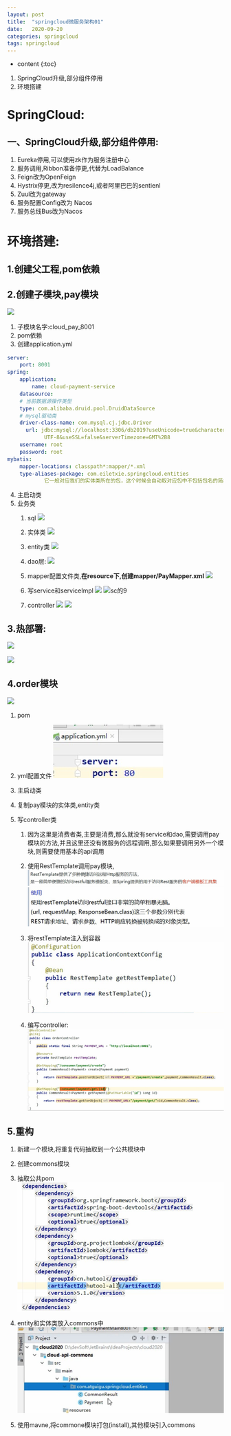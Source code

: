 ```yaml
---
layout: post
title:  "springcloud微服务架构01"
date:   2020-09-20
categories: springcloud
tags: springcloud
---
```


* content
{:toc}

1. SpringCloud升级,部分组件停用
2. 环境搭建




# SpringCloud:

## 一、SpringCloud升级,部分组件停用:

1. Eureka停用,可以使用zk作为服务注册中心
2. 服务调用,Ribbon准备停更,代替为LoadBalance
3. Feign改为OpenFeign
4. Hystrix停更,改为resilence4j,或者阿里巴巴的sentienl
5. Zuul改为gateway
6. 服务配置Config改为  Nacos
7. 服务总线Bus改为Nacos

# 环境搭建:

## 1.创建父工程,pom依赖

## 2.创建子模块,pay模块
![](/assets/springcloud/sc的3.jpg)
1. 子模块名字:cloud_pay_8001
2. pom依赖
3. 创建application.yml

```yml
server:
    port: 8001   
spring:
    application:
        name: cloud-payment-service
    datasource:
    # 当前数据源操作类型
    type: com.alibaba.druid.pool.DruidDataSource
    # mysql驱动类
    driver-class-name: com.mysql.cj.jdbc.Driver
      url: jdbc:mysql://localhost:3306/db2019?useUnicode=true&characterEncoding=
            UTF-8&useSSL=false&serverTimezone=GMT%2B8                               
    username: root
    password: root
mybatis:            
    mapper-locations: classpath*:mapper/*.xml
    type-aliases-package: com.eiletxie.springcloud.entities
            它一般对应我们的实体类所在的包，这个时候会自动取对应包中不包括包名的简单类名作为包括包名的别名。多个package之间可以用逗号或者分号等来进行分隔（value的值一定要是包的全）
```

4. 主启动类    
5. 业务类
    1. sql
    ![](/assets/springcloud/sc的4.jpg)

    2. 实体类
    ![](/assets/springcloud/sc的5.jpg)

    3. entity类
    ![](/assets/springcloud/sc的6.jpg)

    4. dao层:
    ![](/assets/springcloud/sc的7.jpg)

    5. mapper配置文件类,**在resource下,创建mapper/PayMapper.xml**
    ![](/assets/springcloud/sc的8.jpg)

    6. 写service和serviceImpl
    ![](/assets/springcloud/sc的9.jpg)
    ![sc的9](/assets/springcloud/sc的10.jpg)

    7. controller
    ![](/assets/springcloud/sc的11.jpg)
    ![](/assets/springcloud/sc的12.jpg)


## 3.热部署:

![](/assets/springcloud/sc的13.jpg)

![](/assets/springcloud/sc的14.jpg)

## 4.order模块

![](/assets/springcloud/sc的3.jpg)
1. pom       
2. yml配置文件
![](/assets/springcloud/order模块1.jpg)

3. 主启动类
4. 复制pay模块的实体类,entity类
5. 写controller类
    1. 因为这里是消费者类,主要是消费,那么就没有service和dao,需要调用pay模块的方法,并且这里还没有微服务的远程调用,那么如果要调用另外一个模块,则需要使用基本的api调用
    2. 使用RestTemplate调用pay模块,
    ​![](/assets/springcloud/order模块2.jpg)
    ![](/assets/springcloud/order模块3.jpg)

    3. 将restTemplate注入到容器
    ![](/assets/springcloud/order模块4.jpg)

    4. 编写controller:
    ![](/assets/springcloud/order模块5.jpg)

## 5.重构
1. 新建一个模块,将重复代码抽取到一个公共模块中
2. 创建commons模块
3. 抽取公共pom
![](/assets/springcloud/commons模块.jpg)

4. entity和实体类放入commons中
![](/assets/springcloud/commons模块2.jpg)

5. 使用mavne,将commone模块打包(install),其他模块引入commons
